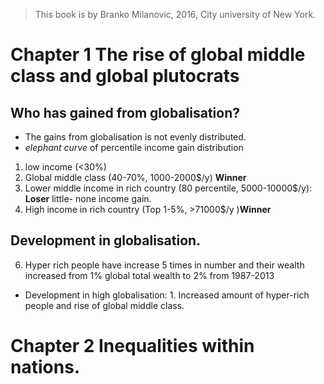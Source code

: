 > This book is by Branko Milanovic, 2016,  City university of New York.
>

# Chapter 1 The rise of global middle class and global plutocrats

## Who has gained from globalisation?
- The gains from globalisation is not evenly distributed.
- *elephant curve* of percentile income gain distribution 
1. low income (<30%)
2. Global middle class (40-70%, 1000-2000$/y) **Winner** 
3. Lower middle income in rich country (80 percentile, 5000-10000$/y): **Loser** little- none income gain.
4. High income in rich country (Top 1-5%, >71000$/y )**Winner**

## Development in globalisation.
6. Hyper rich people have increase 5 times in number and their wealth increased from 1% global total wealth to 2% from 1987-2013
- Development in high globalisation: 1. Increased amount of hyper-rich people and rise of global middle class.

# Chapter 2 Inequalities within nations.


<!--stackedit_data:
eyJoaXN0b3J5IjpbLTEwMzYzMzQ5MTQsMjM5NTc4MDk4LC00Nj
U1ODIwNDcsLTExOTQ3OTIzMzAsLTM5NjE4ODYxNSwtMTI4Mzkz
NjcyNywyODM5Mjg4MjRdfQ==
-->